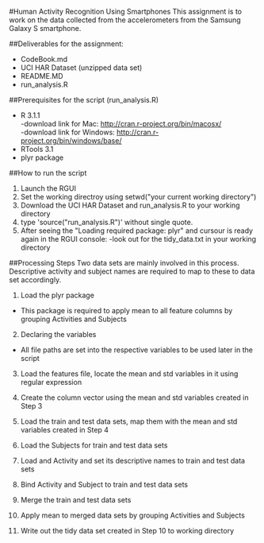 #Human Activity Recognition Using Smartphones 
This assignment is to work on the data collected from the accelerometers from the Samsung Galaxy S smartphone.

##Deliverables for the assignment:
* CodeBook.md
* UCI HAR Dataset (unzipped data set)
* README.MD
* run_analysis.R

##Prerequisites for the script (run_analysis.R)
* R 3.1.1 <br/>
 -download link for Mac: http://cran.r-project.org/bin/macosx/ <br/> 
 -download link for Windows: http://cran.r-project.org/bin/windows/base/ <br/> 
* RTools 3.1
* plyr package

##How to run the script
1. Launch the RGUI
2. Set the working directroy using setwd("your current working directory")
3. Download the UCI HAR Dataset and run_analysis.R to your working directory
4. type 'source("run_analysis.R")' without single quote.
5. After seeing the "Loading required package: plyr" and cursour is ready again in the RGUI console:
  -look out for the tidy_data.txt in your working directory

##Processing Steps
Two data sets are mainly involved in this process. Descriptive activity and subject names are required to map to these to data set accordingly.

1. Load the plyr package <br/>
 - This package is required to apply mean to all feature columns by grouping Activities and Subjects

2. Declaring the variables <br/>
 - All file paths are set into the respective variables to be used later in the script

3. Load the features file, locate the mean and std variables in it using regular expression

4. Create the column vector using the mean and std variables created in Step 3

5. Load the train and test data sets, map them with the mean and std variables created in Step 4

6. Load the Subjects for train and test data sets

7. Load and Activity and set its descriptive names to train and test data sets

8. Bind Activity and Subject to train and test data sets

9. Merge the train and test data sets

10. Apply mean to merged data sets by grouping Activities and Subjects

11. Write out the tidy data set created in Step 10 to working directory